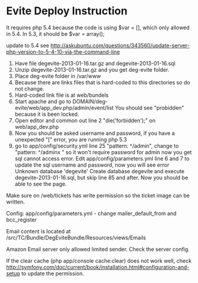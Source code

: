 Evite Deploy Instruction
========================
It requires php 5.4 because the code is using
$var = [], which only allowed in 5.4. In 5.3, it should be $var = array();

update to 5.4 see http://askubuntu.com/questions/343560/update-server-php-version-to-5-4-10-via-the-command-line
1. Have file degevite-2013-01-16.tar.gz and degevite-2013-01-16.sql
2. Unzip degevite-2013-01-16.tar.gz and you get deg-evite folder.
3. Place deg-evite folder in /var/www
4. Because there are links files that is hard-coded to this directories so do not change.
5. Hard-coded link file is at web/bundels
6. Start apache and go to DOMAIN/deg-evite/web/app_dev.php/admin/event/list
You should see "probidden" because it is been locked.
7. Open editor and common out line 2 "die('forbidden');" on web/app_dev.php
8. Now you should be asked username and password, if you have a unexpected "[" error, you are running php 5.3
9. go to app/config/security.yml line 25 "pattern:    ^/admin", change to "pattern:    ^/adminx " so it won't require password for admin
now you get sql cannot access error.
Edit app/config/parameters.yml line 6 and 7 to update the sql username and password, now you will see error Unknown database 'degevite'
Create database degevite and execute degevite-2013-01-16.sql, but skip line 85 and after.
Now you should be able to see the page.

Make sure on /web/tickets has write permission so the ticket image can be written.

Config:
app/config/parameters.yml - change mailer_default_from and bcc_register

Email content is located at /src/TC/Bundle/DegEviteBundle/Resources/views/Emails

Amazon Email server only allowed limited sender. Check the server config.

If the clear cache (php app/console cache:clear) does not work well, check http://symfony.com/doc/current/book/installation.html#configuration-and-setup to update the permission.
